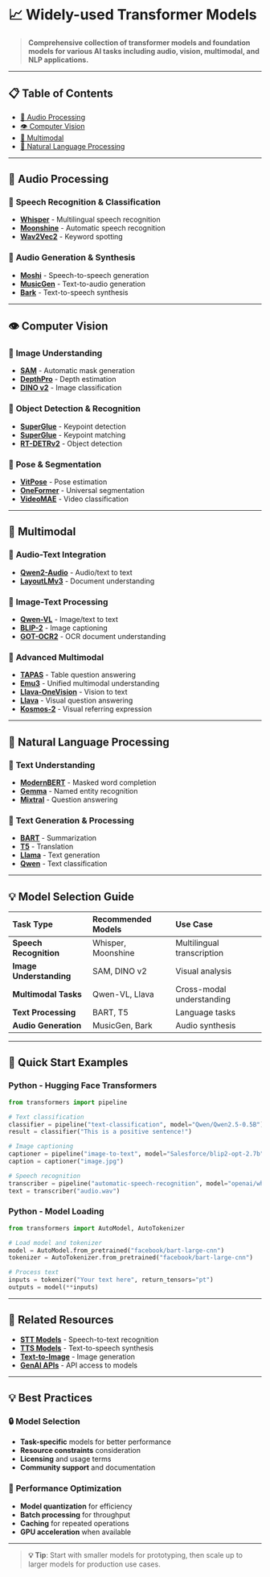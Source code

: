 # 📈 Widely-used Transformer Models

> **Comprehensive collection of transformer models and foundation models for various AI tasks including audio, vision, multimodal, and NLP applications.**

---

## 📋 **Table of Contents**
- [🎵 Audio Processing](#-audio-processing)
- [👁️ Computer Vision](#️-computer-vision)
- [🔄 Multimodal](#-multimodal)
- [📝 Natural Language Processing](#-natural-language-processing)

---

## 🎵 **Audio Processing**

### 🔷 **Speech Recognition & Classification**
- **[Whisper](https://huggingface.co/openai/whisper-large-v3-turbo)** - Multilingual speech recognition
- **[Moonshine](https://huggingface.co/UsefulSensors/moonshine)** - Automatic speech recognition
- **[Wav2Vec2](https://huggingface.co/superb/wav2vec2-base-superb-ks)** - Keyword spotting

### 🔷 **Audio Generation & Synthesis**
- **[Moshi](https://huggingface.co/kyutai/moshiko-pytorch-bf16)** - Speech-to-speech generation
- **[MusicGen](https://huggingface.co/facebook/musicgen-large)** - Text-to-audio generation
- **[Bark](https://huggingface.co/suno/bark)** - Text-to-speech synthesis

---

## 👁️ **Computer Vision**

### 🔷 **Image Understanding**
- **[SAM](https://huggingface.co/facebook/sam-vit-base)** - Automatic mask generation
- **[DepthPro](https://huggingface.co/apple/DepthPro-hf)** - Depth estimation
- **[DINO v2](https://huggingface.co/facebook/dinov2-base)** - Image classification

### 🔷 **Object Detection & Recognition**
- **[SuperGlue](https://huggingface.co/magic-leap-community/superglue_outdoor)** - Keypoint detection
- **[SuperGlue](https://huggingface.co/magic-leap-community/superglue)** - Keypoint matching
- **[RT-DETRv2](https://huggingface.co/PekingU/rtdetr_v2_r50vd)** - Object detection

### 🔷 **Pose & Segmentation**
- **[VitPose](https://huggingface.co/usyd-community/vitpose-base-simple)** - Pose estimation
- **[OneFormer](https://huggingface.co/shi-labs/oneformer_ade20k_swin_large)** - Universal segmentation
- **[VideoMAE](https://huggingface.co/MCG-NJU/videomae-large)** - Video classification

---

## 🔄 **Multimodal**

### 🔷 **Audio-Text Integration**
- **[Qwen2-Audio](https://huggingface.co/Qwen/Qwen2-Audio-7B)** - Audio/text to text
- **[LayoutLMv3](https://huggingface.co/microsoft/layoutlmv3-base)** - Document understanding

### 🔷 **Image-Text Processing**
- **[Qwen-VL](https://huggingface.co/Qwen/Qwen2.5-VL-3B-Instruct)** - Image/text to text
- **[BLIP-2](https://huggingface.co/Salesforce/blip2-opt-2.7b)** - Image captioning
- **[GOT-OCR2](https://huggingface.co/stepfun-ai/GOT-OCR-2.0-hf)** - OCR document understanding

### 🔷 **Advanced Multimodal**
- **[TAPAS](https://huggingface.co/google/tapas-base)** - Table question answering
- **[Emu3](https://huggingface.co/BAAI/Emu3-Gen)** - Unified multimodal understanding
- **[Llava-OneVision](https://huggingface.co/llava-hf/llava-onevision-qwen2-0.5b-ov-hf)** - Vision to text
- **[Llava](https://huggingface.co/llava-hf/llava-1.5-7b-hf)** - Visual question answering
- **[Kosmos-2](https://huggingface.co/microsoft/kosmos-2-patch14-224)** - Visual referring expression

---

## 📝 **Natural Language Processing**

### 🔷 **Text Understanding**
- **[ModernBERT](https://huggingface.co/answerdotai/ModernBERT-base)** - Masked word completion
- **[Gemma](https://huggingface.co/google/gemma-2-2b)** - Named entity recognition
- **[Mixtral](https://huggingface.co/mistralai/Mixtral-8x7B-v0.1)** - Question answering

### 🔷 **Text Generation & Processing**
- **[BART](https://huggingface.co/facebook/bart-large-cnn)** - Summarization
- **[T5](https://huggingface.co/google-t5/t5-base)** - Translation
- **[Llama](https://huggingface.co/meta-llama/Llama-3.2-1B)** - Text generation
- **[Qwen](https://huggingface.co/Qwen/Qwen2.5-0.5B)** - Text classification

---

## 💡 **Model Selection Guide**

| Task Type | Recommended Models | Use Case |
|:---|:---|:---|
| **Speech Recognition** | Whisper, Moonshine | Multilingual transcription |
| **Image Understanding** | SAM, DINO v2 | Visual analysis |
| **Multimodal Tasks** | Qwen-VL, Llava | Cross-modal understanding |
| **Text Processing** | BART, T5 | Language tasks |
| **Audio Generation** | MusicGen, Bark | Audio synthesis |

---

## 🚀 **Quick Start Examples**

### Python - Hugging Face Transformers
```python
from transformers import pipeline

# Text classification
classifier = pipeline("text-classification", model="Qwen/Qwen2.5-0.5B")
result = classifier("This is a positive sentence!")

# Image captioning
captioner = pipeline("image-to-text", model="Salesforce/blip2-opt-2.7b")
caption = captioner("image.jpg")

# Speech recognition
transcriber = pipeline("automatic-speech-recognition", model="openai/whisper-large-v3-turbo")
text = transcriber("audio.wav")
```

### Python - Model Loading
```python
from transformers import AutoModel, AutoTokenizer

# Load model and tokenizer
model = AutoModel.from_pretrained("facebook/bart-large-cnn")
tokenizer = AutoTokenizer.from_pretrained("facebook/bart-large-cnn")

# Process text
inputs = tokenizer("Your text here", return_tensors="pt")
outputs = model(**inputs)
```

---

## 🔗 **Related Resources**

- **[STT Models](./stt-models.md)** - Speech-to-text recognition
- **[TTS Models](./tts.md)** - Text-to-speech synthesis
- **[Text-to-Image](./text-to-image.md)** - Image generation
- **[GenAI APIs](./genai-apis.md)** - API access to models

---

## 💡 **Best Practices**

### 🔒 **Model Selection**
- **Task-specific** models for better performance
- **Resource constraints** consideration
- **Licensing** and usage terms
- **Community support** and documentation

### 🚀 **Performance Optimization**
- **Model quantization** for efficiency
- **Batch processing** for throughput
- **Caching** for repeated operations
- **GPU acceleration** when available

---

> **💡 Tip**: Start with smaller models for prototyping, then scale up to larger models for production use cases.



